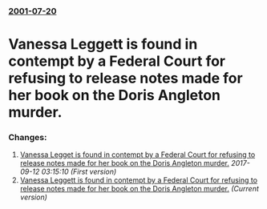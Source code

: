 ### [2001-07-20](/news/2001/07/20/index.md)

#  Vanessa Leggett is found in contempt by a Federal Court for refusing to release notes made for her book on the Doris Angleton murder.




### Changes:

1. [ Vanessa Legget is found in contempt by a Federal Court for refusing to release notes made for her book on the Doris Angleton murder.](/news/2001/07/20/vanessa-legget-is-found-in-contempt-by-a-federal-court-for-refusing-to-release-notes-made-for-her-book-on-the-doris-angleton-murder.md) _2017-09-12 03:15:10 (First version)_
1. [ Vanessa Leggett is found in contempt by a Federal Court for refusing to release notes made for her book on the Doris Angleton murder.](/news/2001/07/20/vanessa-leggett-is-found-in-contempt-by-a-federal-court-for-refusing-to-release-notes-made-for-her-book-on-the-doris-angleton-murder.md) _(Current version)_
